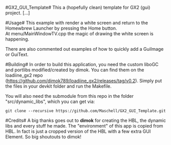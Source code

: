 #GX2_GUI_Template#
This a (hopefully clean) template for GX2 (gui) project. [...]

#Usage#
This example with render a white screen and return to the Homewbrew Launcher by pressing the Home button.<br />
At menu/MainWindowTV.cpp the magic of drawing the white screen is happening.

There are also commented out examples of how to quickly add a GuiImage or GuiText.

#Building#
In order to build this application, you need the custom liboGC and portlibs modified/created by dimok. You can find them on the loadiine_gx2 repo (https://github.com/dimok789/loadiine_gx2/releases/tag/v0.2). Simply put the files in your devkit folder and run the Makefile. 

You will also need the submodule from this repo in the folder "src/dynamic_libs", which you can get via:
```
git clone --recursive https://github.com/Maschell/GX2_GUI_Template.git
```

#Credits#
A big thanks goes out to <b>dimok</b> for creating the HBL, the dynamic libs and every stuff he made. The "environment" of this app is copied from HBL. In fact is just a cropped version of the HBL with a few extra GUI Element. So big shoutouts to dimok!

